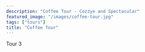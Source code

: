 ```yaml
---
description: "Coffee Tour - Cozzye and Spectacular"
featured_image: "/images/coffee-tour.jpg"
tags: ["tours"]
title: "Coffee Tour"
---
```


Tour 3